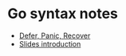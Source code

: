 # Go syntax notes

- [Defer, Panic, Recover](https://go.dev/blog/defer-panic-and-recover)
- [Slides introduction](https://go.dev/blog/slices-intro)
